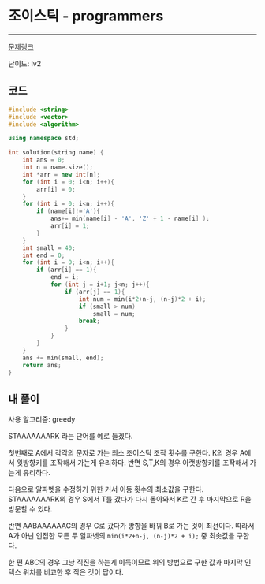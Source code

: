 # 조이스틱 - programmers

---

[문제링크](https://school.programmers.co.kr/learn/courses/30/lessons/42860)

난이도: lv2

## 코드

```cpp
#include <string>
#include <vector>
#include <algorithm>

using namespace std;

int solution(string name) {
    int ans = 0;
    int n = name.size();
    int *arr = new int[n];
    for (int i = 0; i<n; i++){
        arr[i] = 0;
    }
    for (int i = 0; i<n; i++){
        if (name[i]!='A'){
            ans+= min(name[i] - 'A', 'Z' + 1 - name[i] ); 
            arr[i] = 1;
        }
    }
    int small = 40;
    int end = 0;
    for (int i = 0; i<n; i++){
        if (arr[i] == 1){
            end = i;
            for (int j = i+1; j<n; j++){
                if (arr[j] == 1){
                    int num = min(i*2+n-j, (n-j)*2 + i);
                    if (small > num)
                        small = num;
                    break;
                }
            }
        }
    }
    ans += min(small, end);
    return ans;
}
```

## 내 풀이

사용 알고리즘: greedy

STAAAAAAARK 라는 단어를 예로 들겠다.

첫번째로 A에서 각각의 문자로 가는 최소 조이스틱 조작 횟수를 구한다. K의 경우 A에서 윗방향키를 조작해서 가는게 유리하다. 반면 S,T,K의 경우 아랫방향키를 조작해서 가는게 유리하다.

다음으로 알파벳을 수정하기 위한 커서 이동 횟수의 최소값을 구한다. STAAAAAAARK의 경우 S에서 T를 갔다가 다시 돌아와서 K로 간 후 마지막으로 R을 방문할 수 있다.

반면 AABAAAAAAC의 경우 C로 갔다가 방향을 바꿔 B로 가는 것이 최선이다. 따라서 A가 아닌 인접한 모든 두 알파벳의 `min(i*2+n-j, (n-j)*2 + i);` 중 최솟값을 구한다.

한 편 ABC의 경우 그냥 직진을 하는게 이득이므로 위의 방법으로 구한 값과 마지막 인덱스 위치를 비교한 후 작은 것이 답이다.